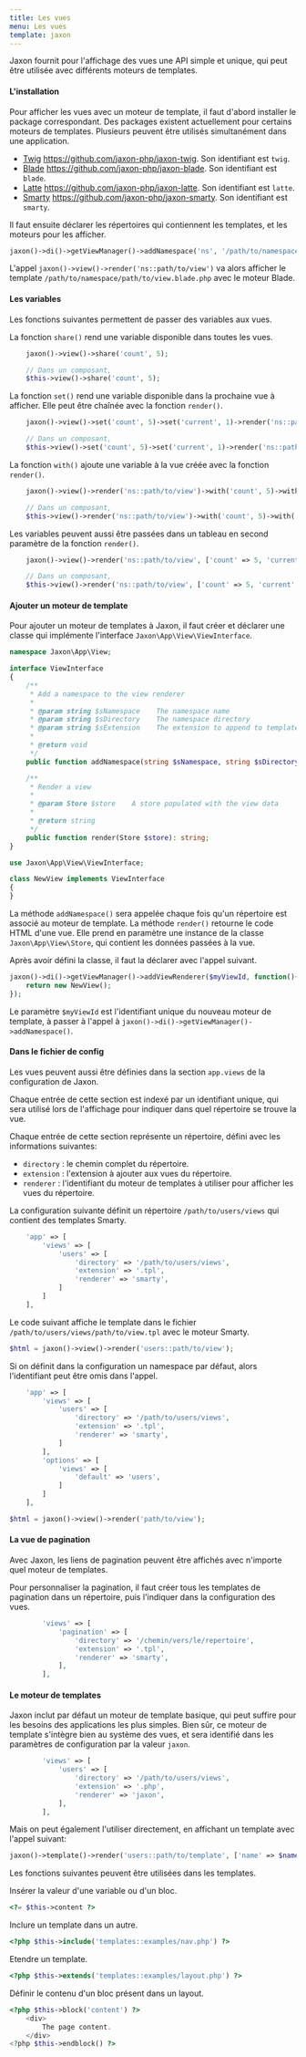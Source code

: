```yaml
---
title: Les vues
menu: Les vues
template: jaxon
---
```


Jaxon fournit pour l'affichage des vues une API simple et unique, qui peut être utilisée avec différents moteurs de templates.

#### L'installation

Pour afficher les vues avec un moteur de template, il faut d'abord installer le package correspondant.
Des packages existent actuellement pour certains moteurs de templates. Plusieurs peuvent être utilisés simultanément dans une application.

- [Twig](https://twig.sensiolabs.org) https://github.com/jaxon-php/jaxon-twig. Son identifiant est `twig`.
- [Blade](https://laravel.com/docs/master/blade) https://github.com/jaxon-php/jaxon-blade. Son identifiant est `blade`.
- [Latte](https://latte.nette.org) https://github.com/jaxon-php/jaxon-latte. Son identifiant est `latte`.
- [Smarty](http://www.smarty.net) https://github.com/jaxon-php/jaxon-smarty. Son identifiant est `smarty`.

Il faut ensuite déclarer les répertoires qui contiennent les templates, et les moteurs pour les afficher.

```php
jaxon()->di()->getViewManager()->addNamespace('ns', '/path/to/namespace', '.blade.php', 'blade');
```

L'appel `jaxon()->view()->render('ns::path/to/view')` va alors afficher le template `/path/to/namespace/path/to/view.blade.php` avec le moteur Blade.

#### Les variables

Les fonctions suivantes permettent de passer des variables aux vues.

La fonction `share()` rend une variable disponible dans toutes les vues.

```php
    jaxon()->view()->share('count', 5);

    // Dans un composant,
    $this->view()->share('count', 5);
```

La fonction `set()` rend une variable disponible dans la prochaine vue à afficher. Elle peut être chaînée avec la fonction `render()`.

```php
    jaxon()->view()->set('count', 5)->set('current', 1)->render('ns::path/to/view');

    // Dans un composant,
    $this->view()->set('count', 5)->set('current', 1)->render('ns::path/to/view');
```

La fonction `with()` ajoute une variable à la vue créée avec la fonction `render()`.

```php
    jaxon()->view()->render('ns::path/to/view')->with('count', 5)->with('current', 1);

    // Dans un composant,
    $this->view()->render('ns::path/to/view')->with('count', 5)->with('current', 1);
```

Les variables peuvent aussi être passées dans un tableau en second paramètre de la fonction `render()`.

```php
    jaxon()->view()->render('ns::path/to/view', ['count' => 5, 'current' => 1]);

    // Dans un composant,
    $this->view()->render('ns::path/to/view', ['count' => 5, 'current' => 1]);
```

#### Ajouter un moteur de template

Pour ajouter un moteur de templates à Jaxon, il faut créer et déclarer une classe qui implémente l'interface `Jaxon\App\View\ViewInterface`.

```php
namespace Jaxon\App\View;

interface ViewInterface
{
    /**
     * Add a namespace to the view renderer
     *
     * @param string $sNamespace    The namespace name
     * @param string $sDirectory    The namespace directory
     * @param string $sExtension    The extension to append to template names
     *
     * @return void
     */
    public function addNamespace(string $sNamespace, string $sDirectory, string $sExtension = '');

    /**
     * Render a view
     *
     * @param Store $store    A store populated with the view data
     *
     * @return string
     */
    public function render(Store $store): string;
}
```

```php
use Jaxon\App\View\ViewInterface;

class NewView implements ViewInterface
{
}
```

La méthode `addNamespace()` sera appelée chaque fois qu'un répertoire est associé au moteur de template.
La méthode `render()` retourne le code HTML d'une vue. Elle prend en paramètre une instance de la classe `Jaxon\App\View\Store`, qui contient les données passées à la vue.

Après avoir défini la classe, il faut la déclarer avec l'appel suivant.

```php
jaxon()->di()->getViewManager()->addViewRenderer($myViewId, function(){
    return new NewView();
});
```

Le paramètre `$myViewId` est l'identifiant unique du nouveau moteur de template, à passer à l'appel à `jaxon()->di()->getViewManager()->addNamespace()`.

#### Dans le fichier de config

Les vues peuvent aussi être définies dans la section `app.views` de la configuration de Jaxon.

Chaque entrée de cette section est indexé par un identifiant unique, qui sera utilisé lors de l'affichage pour indiquer dans quel répertoire se trouve la vue.

Chaque entrée de cette section représente un répertoire, défini avec les informations suivantes:

- `directory` : le chemin complet du répertoire.
- `extension` : l'extension à ajouter aux vues du répertoire.
- `renderer` : l'identifiant du moteur de templates à utiliser pour afficher les vues du répertoire.

La configuration suivante définit un répertoire `/path/to/users/views` qui contient des templates Smarty.

```php
    'app' => [
        'views' => [
            'users' => [
                'directory' => '/path/to/users/views',
                'extension' => '.tpl',
                'renderer' => 'smarty',
            ]
        ]
    ],
```

Le code suivant affiche le template dans le fichier `/path/to/users/views/path/to/view.tpl` avec le moteur Smarty.

```php
$html = jaxon()->view()->render('users::path/to/view');
```

Si on définit dans la configuration un namespace par défaut, alors l'identifiant peut être omis dans l'appel.

```php
    'app' => [
        'views' => [
            'users' => [
                'directory' => '/path/to/users/views',
                'extension' => '.tpl',
                'renderer' => 'smarty',
            ]
        ],
        'options' => [
            'views' => [
                'default' => 'users',
            ]
        ]
    ],
```

```php
$html = jaxon()->view()->render('path/to/view');
```

#### La vue de pagination

Avec Jaxon, les liens de pagination peuvent être affichés avec n'importe quel moteur de templates.

Pour personnaliser la pagination, il faut créer tous les templates de pagination dans un répertoire, puis l'indiquer dans la configuration des vues.

```php
        'views' => [
            'pagination' => [
                'directory' => '/chemin/vers/le/repertoire',
                'extension' => '.tpl',
                'renderer' => 'smarty',
            ],
        ],
```

#### Le moteur de templates

Jaxon inclut par défaut un moteur de template basique, qui peut suffire pour les besoins des applications les plus simples.
Bien sûr, ce moteur de template s'intègre bien au système des vues, et sera identifié dans les paramètres de configuration par la valeur `jaxon`.

```php
        'views' => [
            'users' => [
                'directory' => '/path/to/users/views',
                'extension' => '.php',
                'renderer' => 'jaxon',
            ],
        ],
```

Mais on peut également l'utiliser directement, en affichant un template avec l'appel suivant:

```php
jaxon()->template()->render('users::path/to/template', ['name' => $name]);
```

Les fonctions suivantes peuvent être utilisées dans les templates.

Insérer la valeur d'une variable ou d'un bloc.
```php
<?= $this->content ?>
```

Inclure un template dans un autre.
```php
<?php $this->include('templates::examples/nav.php') ?>
```

Etendre un template.
```php
<?php $this->extends('templates::examples/layout.php') ?>
```

Définir le contenu d'un bloc présent dans un layout.
```php
<?php $this->block('content') ?>
    <div>
        The page content.
    </div>
<?php $this->endblock() ?>
```
